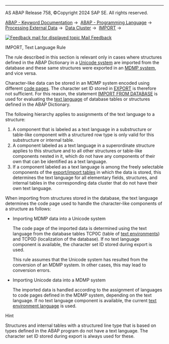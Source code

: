   

* * *

AS ABAP Release 758, ©Copyright 2024 SAP SE. All rights reserved.

[ABAP - Keyword Documentation](javascript:call_link\('abenabap.htm'\)) →  [ABAP - Programming Language](javascript:call_link\('abenabap_reference.htm'\)) →  [Processing External Data](javascript:call_link\('abenabap_language_external_data.htm'\)) →  [Data Cluster](javascript:call_link\('abendata_cluster.htm'\)) →  [IMPORT](javascript:call_link\('abapimport_data_cluster.htm'\)) → 

 [![](Mail.gif?object=Mail.gif "Feedback mail for displayed topic") Mail Feedback](mailto:f1_help@sap.com?subject=Feedback%20on%20ABAP%20Documentation&body=Document:%20IMPORT%2C%20Text%20Language%20Rule%2C%20ABENIMPORT_TEXT_LANGUAGE%2C%20758%0D%0A%0D%0AError:%0D%0A%0D%0A%0D%0A%0D%0ASuggestion%20for%20improvement:)

IMPORT, Text Language Rule

The rule described in this section is relevant only in cases where structures defined in the ABAP Dictionary in a [Unicode system](javascript:call_link\('abenunicode_system_glosry.htm'\) "Glossary Entry") are imported from the database and these same structures were exported in an [MDMP system](javascript:call_link\('abenmdmp-system_glosry.htm'\) "Glossary Entry"), and vice versa.

Character-like data can be stored in an MDMP system encoded using different [code pages](javascript:call_link\('abencodepage_glosry.htm'\) "Glossary Entry"). The character set ID stored in [EXPORT](javascript:call_link\('abapexport_data_cluster.htm'\)) is therefore not sufficient. For this reason, the statement [IMPORT FROM DATABASE](javascript:call_link\('abapimport_medium.htm'\)) is used for evaluating the [text language](javascript:call_link\('abentext_language_glosry.htm'\) "Glossary Entry") of database tables or structures defined in the ABAP Dictionary.

The following hierarchy applies to assignments of the text language to a structure:

1.  A component that is labeled as a text language in a substructure or table-like component with a structured row type is only valid for this substructure or internal table.
2.  A component labeled as a text language in a superordinate structure applies to this structure and to all other structures or table-like components nested in it, which do not have any components of their own that can be identified as a text language.
3.  If a component labeled as a text language is among the freely selectable components of the [export/import tables](javascript:call_link\('abenexport_import_table_glosry.htm'\) "Glossary Entry") in which the data is stored, this determines the text language for all elementary fields, structures, and internal tables in the corresponding data cluster that do not have their own text language.

When importing from structures stored in the database, the text language determines the code page used to handle the character-like components of a structure as follows:

-   Importing MDMP data into a Unicode system
    
    The code page of the imported data is determined using the text language from the database tables TCP0C (table of [text environments](javascript:call_link\('abentext_environment_glosry.htm'\) "Glossary Entry")) and TCP0D (localization of the database). If no text language component is available, the character set ID stored during export is used.
    
    This rule assumes that the Unicode system has resulted from the conversion of an MDMP system. In other cases, this may lead to conversion errors.
    
-   Importing Unicode data into a MDMP system
    
    The imported data is handled according to the assignment of languages to code pages defined in the MDMP system, depending on the text language. If no text language component is available, the current [text environment language](javascript:call_link\('abentext_env_langu_glosry.htm'\) "Glossary Entry") is used.
    

Hint

Structures and internal tables with a structured line type that is based on types defined in the ABAP program do not have a text language. The character set ID stored during export is always used for these.
